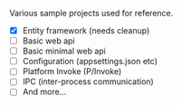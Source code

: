 Various sample projects used for reference.

- [x] Entity framework (needs cleanup)
- [ ] Basic web api
- [ ] Basic minimal web api
- [ ] Configuration (appsettings.json etc)
- [ ] Platform Invoke (P/Invoke)
- [ ] IPC (inter-process communication)
- [ ] And more...
